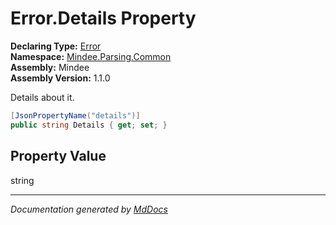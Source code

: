 ﻿<!--  
  <auto-generated>   
    The contents of this file were generated by a tool.  
    Changes to this file may be list if the file is regenerated  
  </auto-generated>   
-->

# Error.Details Property

**Declaring Type:** [Error](../index.md)  
**Namespace:** [Mindee.Parsing.Common](../../index.md)  
**Assembly:** Mindee  
**Assembly Version:** 1.1.0

Details about it.

```csharp
[JsonPropertyName("details")]
public string Details { get; set; }
```

## Property Value

string

___

*Documentation generated by [MdDocs](https://github.com/ap0llo/mddocs)*
